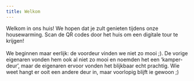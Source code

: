 ```yaml
---
title: Welkom
---
```


Welkom in ons huis! We hopen dat je zult genieten tijdens onze housewarming. Scan de QR codes door het huis om een digitale tour te krijgen!
<br /><br />
We beginnen maar eerlijk: de voordeur vinden we niet zo mooi ;). De vorige eigenaren vonden hem ook al niet zo mooi en noemden het een ‘kamper-deur’, maar de eigenaren ervoor vonden het blijkbaar echt prachtig. Wie weet hangt er ooit een andere deur in, maar voorlopig blijft ie gewoon ;)
